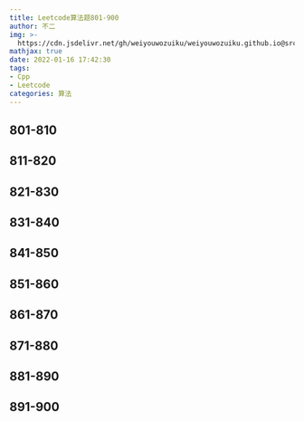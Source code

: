 ```yaml
---
title: Leetcode算法题801-900
author: 不二
img: >-
  https://cdn.jsdelivr.net/gh/weiyouwozuiku/weiyouwozuiku.github.io@src/source/_posts/PageImg/算法/Leetcode算法题801-900.jpeg
mathjax: true
date: 2022-01-16 17:42:30
tags: 
- Cpp
- Leetcode
categories: 算法
---
```


## 801-810
## 811-820
## 821-830
## 831-840
## 841-850
## 851-860

## 861-870
## 871-880
## 881-890
## 891-900
